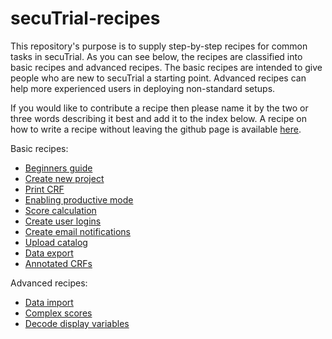 # secuTrial-recipes

This repository's purpose is to supply step-by-step recipes for common tasks in secuTrial. As you can see below, the recipes are classified into basic recipes and advanced recipes. The basic recipes are intended to give people who are new to secuTrial a starting point. Advanced recipes can help more experienced users in deploying non-standard setups. 

If you would like to contribute a recipe then please name it by the two or three words describing it best and add it to the index below. A recipe on how to write a recipe without leaving the github page is available [here](https://github.com/SwissClinicalTrialOrganisation/DM_secuTrial_recipes/tree/master/create_a_recipe).

Basic recipes:

- [Beginners guide](https://github.com/SwissClinicalTrialOrganisation/DM_secuTrial_recipes/tree/master/beginner_howto)
- [Create new project](https://github.com/SwissClinicalTrialOrganisation/DM_secuTrial_recipes/tree/master/create_new_project)
- [Print CRF](https://github.com/SwissClinicalTrialOrganisation/DM_secuTrial_recipes/tree/master/print_CRF)
- [Enabling productive mode](https://github.com/SwissClinicalTrialOrganisation/DM_secuTrial_recipes/tree/master/enable_productive_mode)
- [Score calculation](https://github.com/SwissClinicalTrialOrganisation/DM_secuTrial_recipes/tree/master/score_calculation)
- [Create user logins](https://github.com/SwissClinicalTrialOrganisation/DM_secuTrial_recipes/tree/master/create_user_logins)
- [Create email notifications](https://github.com/SwissClinicalTrialOrganisation/DM_secuTrial_recipes/tree/master/create_email_notification)
- [Upload catalog](https://github.com/SwissClinicalTrialOrganisation/DM_secuTrial_recipes/tree/master/upload_catalog)
- [Data export](https://github.com/SwissClinicalTrialOrganisation/DM_secuTrial_recipes/tree/master/export_data)
- [Annotated CRFs](https://github.com/SwissClinicalTrialOrganisation/DM_secuTrial_recipes/tree/master/annotated_crfs)

Advanced recipes:

- [Data import](https://github.com/SwissClinicalTrialOrganisation/DM_secuTrial_recipes/tree/master/import_data)
- [Complex scores](https://github.com/SwissClinicalTrialOrganisation/DM_secuTrial_recipes/tree/master/score_calculation_advanced)
- [Decode display variables](https://github.com/SwissClinicalTrialOrganisation/DM_secuTrial_recipes/tree/master/decode_display_variables)
